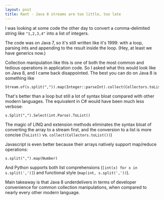 ```yaml
---
layout: post
title: Rant - Java 8 streams are too little, too late
---
```


I was looking at some code the other day to convert a comma-delimited string like `"1,2,3,4"` into a list of integers.

The code was on Java 7, so it's still written like it's 1999: with a loop, parsing ints and appending to the result inside the loop.  (Hey, at least we have generics now.)

Collection manipulation like this is one of both the most common and tedious operations in application code.  So I asked what this would look like on Java 8, and I came back disappointed.  The best you can do on Java 8 is something like

    Stream.of(s.split(",")).map(Integer::parseInt).collect(Collectors.toList()) 

That's better than a loop but still a lot of syntax bloat compared with other modern languages.  The equivalent in C# would have been much less verbose: 

    s.Split(",").Select(int.Parse).ToList()

The magic of LINQ and extension methods eliminates the syntax bloat of converting the array to a stream first, and the conversion to a list is more concise (`ToList()` vs. `collect(Collectors.toList())`)

Javascript is even better because their arrays natively support map/reduce operations:

    s.split(",").map(Number)

And Python supports both list comprehensions (`[int(x) for x in s.split(',')]`) and functional style (`map(int, s.split(','))`).

Main takeaway is that Java 8 underdelivers in terms of developer convenience for common collection manipulations, when compared to nearly every other modern language.